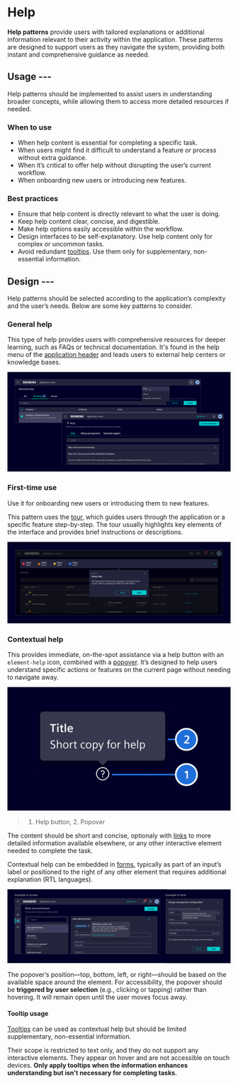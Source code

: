 # Help

**Help patterns** provide users with tailored explanations or additional information relevant to their activity within the application.
These patterns are designed to support users as they navigate the system, providing both instant and comprehensive guidance as needed.

## Usage ---

Help patterns should be implemented to assist users in understanding broader concepts,
while allowing them to access more detailed resources if needed.

### When to use

- When help content is essential for completing a specific task.
- When users might find it difficult to understand a feature or process without extra guidance.
- When it’s critical to offer help without disrupting the user’s current workflow.
- When onboarding new users or introducing new features.

### Best practices

- Ensure that help content is directly relevant to what the user is doing.
- Keep help content clear, concise, and digestible.
- Make help options easily accessible within the workflow.
- Design interfaces to be self-explanatory. Use help content only for complex or uncommon tasks.
- Avoid redundant [tooltips](../components/status-notifications/tooltip.md). Use them only for supplementary, non-essential information.

## Design ---

Help patterns should be selected according to the application’s complexity and the user’s needs. Below are some key patterns to consider.

### General help

This type of help provides users with comprehensive resources for deeper learning, such as FAQs or technical documentation.
It's found in the help menu of the [application header](../components/layout-navigation/application-header.md) and
leads users to external help centers or knowledge bases.

![Help - general](images/help-general.png)

### First-time use

Use it for onboarding new users or introducing them to new features.

This pattern uses the [tour](../components/layout-navigation/tour.md), which guides users through the application
or a specific feature step-by-step.
The tour usually highlights key elements of the interface and provides brief instructions or descriptions.

![Help - tour](images/help-tour.png)

### Contextual help

This provides immediate, on-the-spot assistance via a help button with an
`element-help` icon, combined with a [popover](../components/status-notifications/popover.md).
It’s designed to help users understand specific actions or features on the current page without needing to navigate away.

![Help - contextual elements](images/help-contextual-elements.png)

> 1. Help button, 2. Popover

The content should be short and concise, optionaly with [links](../components/buttons-menus/links.md)
to more detailed information available elsewhere, or any other interactive element needed to complete the task.

Contextual help can be embedded in [forms](../components/forms-inputs/forms.md),
typically as part of an input’s label or positioned to the right
of any other element that requires additional explanation (RTL languages).

![Help - contextual](images/help-contextual-examples.png)

The popover’s position—top, bottom, left, or right—should be based on the available space around the element.
For accessibility, the popover should be **triggered by user selection** (e.g., clicking or tapping) rather than hovering.
It will remain open until the user moves focus away.

#### Tooltip usage

[Tooltips](../components/status-notifications/tooltip.md) can be used as contextual help but should be limited supplementary, non-essential information.

Their scope is restricted to text only, and they do not support any interactive elements.
They appear on hover and are not accessible on touch devices.
**Only apply tooltips when the information enhances understanding but isn't necessary for completing tasks.**
